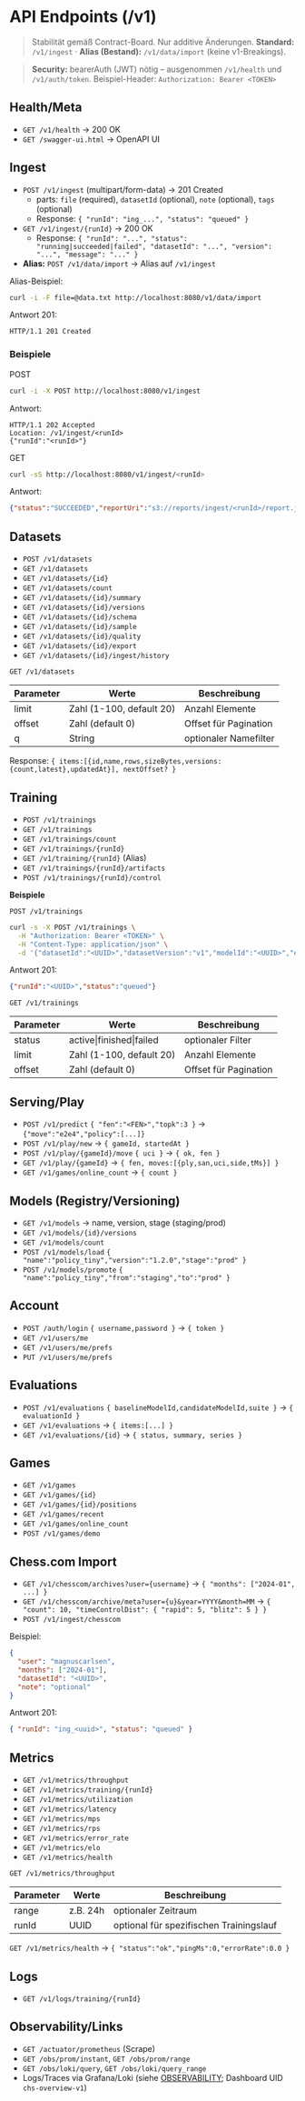 # API Endpoints (/v1)

> Stabilität gemäß Contract-Board. Nur additive Änderungen. **Standard:** `/v1/ingest` · **Alias (Bestand):** `/v1/data/import` (keine v1-Breakings).

> **Security:** bearerAuth (JWT) nötig – ausgenommen `/v1/health` und `/v1/auth/token`. Beispiel-Header:
> `Authorization: Bearer <TOKEN>`

## Health/Meta

- `GET /v1/health` → 200 OK
- `GET /swagger-ui.html` → OpenAPI UI

## Ingest

- `POST /v1/ingest` (multipart/form-data) → 201 Created
  - parts: `file` (required), `datasetId` (optional), `note` (optional), `tags` (optional)
  - Response: `{ "runId": "ing_...", "status": "queued" }`
- `GET /v1/ingest/{runId}` → 200 OK
  - Response: `{ "runId": "...", "status": "running|succeeded|failed", "datasetId": "...", "version": "...", "message": "..." }`
- **Alias:** `POST /v1/data/import` → Alias auf `/v1/ingest`

Alias-Beispiel:

```bash
curl -i -F file=@data.txt http://localhost:8080/v1/data/import
```

Antwort 201:

```http
HTTP/1.1 201 Created
```


### Beispiele

POST

```bash
curl -i -X POST http://localhost:8080/v1/ingest
```

Antwort:

```http
HTTP/1.1 202 Accepted
Location: /v1/ingest/<runId>
{"runId":"<runId>"}
```

GET

```bash
curl -sS http://localhost:8080/v1/ingest/<runId>
```

Antwort:

```json
{"status":"SUCCEEDED","reportUri":"s3://reports/ingest/<runId>/report.json"}
```

## Datasets

- `POST /v1/datasets`
- `GET /v1/datasets`
- `GET /v1/datasets/{id}`
- `GET /v1/datasets/count`
- `GET /v1/datasets/{id}/summary`
- `GET /v1/datasets/{id}/versions`
- `GET /v1/datasets/{id}/schema`
- `GET /v1/datasets/{id}/sample`
- `GET /v1/datasets/{id}/quality`
- `GET /v1/datasets/{id}/export`
- `GET /v1/datasets/{id}/ingest/history`

`GET /v1/datasets`

| Parameter | Werte                     | Beschreibung            |
|-----------|--------------------------|------------------------|
| limit     | Zahl (1-100, default 20) | Anzahl Elemente         |
| offset    | Zahl (default 0)         | Offset für Pagination   |
| q         | String                   | optionaler Namefilter   |

Response: `{ items:[{id,name,rows,sizeBytes,versions:{count,latest},updatedAt}], nextOffset? }`
## Training

- `POST /v1/trainings`
- `GET /v1/trainings`
- `GET /v1/trainings/count`
- `GET /v1/trainings/{runId}`
- `GET /v1/training/{runId}` (Alias)
- `GET /v1/trainings/{runId}/artifacts`
- `POST /v1/trainings/{runId}/control`

**Beispiele**

`POST /v1/trainings`

```bash
curl -s -X POST /v1/trainings \
  -H "Authorization: Bearer <TOKEN>" \
  -H "Content-Type: application/json" \
  -d '{"datasetId":"<UUID>","datasetVersion":"v1","modelId":"<UUID>","epochs":10,"batchSize":64,"learningRate":0.001,"optimizer":"adam","seed":42,"notes":"optional","useGPU":true,"priority":"normal"}'
```

Antwort 201:

```json
{"runId":"<UUID>","status":"queued"}
```

`GET /v1/trainings`

| Parameter | Werte                       | Beschreibung            |
|-----------|----------------------------|------------------------|
| status    | active\|finished\|failed    | optionaler Filter       |
| limit     | Zahl (1-100, default 20)   | Anzahl Elemente         |
| offset    | Zahl (default 0)           | Offset für Pagination   |

## Serving/Play

- `POST /v1/predict` `{ "fen":"<FEN>","topk":3 }` → `{"move":"e2e4","policy":[...]}`
- `POST /v1/play/new` → `{ gameId, startedAt }`
- `POST /v1/play/{gameId}/move` `{ uci }` → `{ ok, fen }`
- `GET /v1/play/{gameId}` → `{ fen, moves:[{ply,san,uci,side,tMs}] }`
- `GET /v1/games/online_count` → `{ count }`

## Models (Registry/Versioning)

- `GET /v1/models` → name, version, stage (staging/prod)
- `GET /v1/models/{id}/versions`
- `GET /v1/models/count`
- `POST /v1/models/load` `{ "name":"policy_tiny","version":"1.2.0","stage":"prod" }`
- `POST /v1/models/promote` `{ "name":"policy_tiny","from":"staging","to":"prod" }`

## Account

- `POST /auth/login` `{ username,password }` → `{ token }`
- `GET /v1/users/me`
- `GET /v1/users/me/prefs`
- `PUT /v1/users/me/prefs`

## Evaluations

- `POST /v1/evaluations` `{ baselineModelId,candidateModelId,suite }` → `{ evaluationId }`
- `GET /v1/evaluations` → `{ items:[...] }`
- `GET /v1/evaluations/{id}` → `{ status, summary, series }`

## Games

- `GET /v1/games`
- `GET /v1/games/{id}`
- `GET /v1/games/{id}/positions`
- `GET /v1/games/recent`
- `GET /v1/games/online_count`
- `POST /v1/games/demo`

## Chess.com Import

- `GET /v1/chesscom/archives?user={username}` → `{ "months": ["2024-01", ...] }`
- `GET /v1/chesscom/archive/meta?user={u}&year=YYYY&month=MM` → `{ "count": 10, "timeControlDist": { "rapid": 5, "blitz": 5 } }`
- `POST /v1/ingest/chesscom`

Beispiel:

```json
{
  "user": "magnuscarlsen",
  "months": ["2024-01"],
  "datasetId": "<UUID>",
  "note": "optional"
}
```

Antwort 201:

```json
{ "runId": "ing_<uuid>", "status": "queued" }
```

## Metrics

- `GET /v1/metrics/throughput`
- `GET /v1/metrics/training/{runId}`
- `GET /v1/metrics/utilization`
- `GET /v1/metrics/latency`
- `GET /v1/metrics/mps`
- `GET /v1/metrics/rps`
- `GET /v1/metrics/error_rate`
- `GET /v1/metrics/elo`
- `GET /v1/metrics/health`

`GET /v1/metrics/throughput`

| Parameter | Werte     | Beschreibung                                 |
|-----------|-----------|----------------------------------------------|
| range     | z.B. 24h  | optionaler Zeitraum                          |
| runId     | UUID      | optional für spezifischen Trainingslauf      |

`GET /v1/metrics/health` → `{ "status":"ok","pingMs":0,"errorRate":0.0 }`

## Logs

- `GET /v1/logs/training/{runId}`

## Observability/Links

- `GET /actuator/prometheus` (Scrape)
- `GET /obs/prom/instant`, `GET /obs/prom/range`
- `GET /obs/loki/query`, `GET /obs/loki/query_range`
- Logs/Traces via Grafana/Loki (siehe [OBSERVABILITY](./OBSERVABILITY.md); Dashboard UID `chs-overview-v1`)
